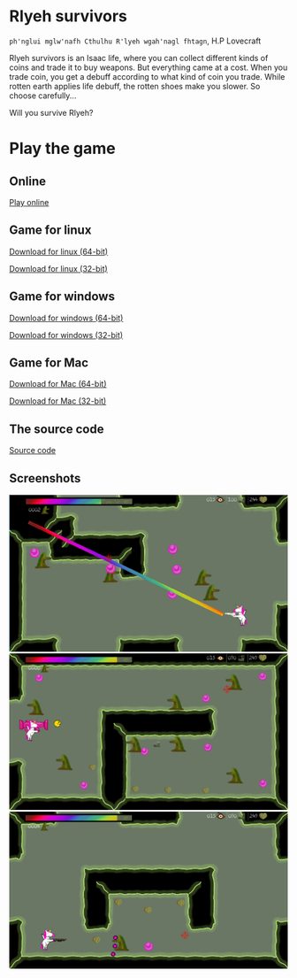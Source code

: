 # Rlyeh survivors

`ph'nglui mglw'nafh Cthulhu R'lyeh wgah'nagl fhtagn`, H.P Lovecraft

Rlyeh survivors is an Isaac life, where you can collect different kinds of coins and trade it to buy weapons. But everything came at a cost. When you trade coin, you get a debuff according to what kind of coin you trade. While rotten earth applies life debuff, the rotten shoes make you slower. So choose carefully...

Will you survive Rlyeh?
# Play the game

## Online

[Play online](https://ludum-rlyeh.github.io/rlyeh-survivors/rlyeh.html)

## Game for linux

[Download for linux (64-bit)](Rlyeh_Survivors.64)

[Download for linux (32-bit)](Rlyeh_Survivors.32)

## Game for windows

[Download for windows (64-bit)](Rlyeh_Survivors.64.exe)

[Download for windows (32-bit)](Rlyeh_Survivors.32.exe)

## Game for Mac

[Download for Mac (64-bit)](Rlyeh_Survivors.64.mac)

[Download for Mac (32-bit)](Rlyeh_Survivors.32.mac)

## The source code
[Source code](https://github.com/ludum-rlyeh/rlyeh-survivors)

## Screenshots

![Screen 1](screenshot1.png)
![Screen 2](screenshot2.png)
![Screen 3](screenshot3.png)